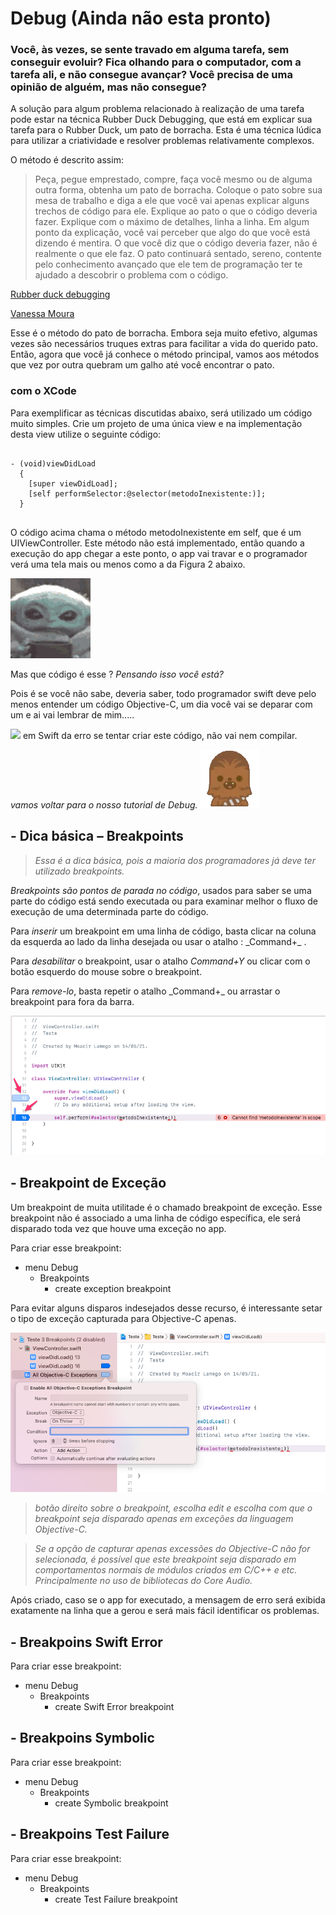 # Debug (Ainda não esta pronto)

### Você, às vezes, se sente travado em alguma tarefa, sem conseguir evoluir? Fica olhando para o computador, com a tarefa ali, e não consegue avançar? Você precisa de uma opinião de alguém, mas não consegue?

A solução para algum problema relacionado à realização de uma tarefa pode estar na técnica Rubber Duck Debugging, que está em explicar sua tarefa para o Rubber Duck, um pato de borracha. Esta é uma técnica lúdica para utilizar a criatividade e resolver problemas relativamente complexos.

O método é descrito assim:
>Peça, pegue emprestado, compre, faça você mesmo ou de alguma outra forma, obtenha um pato de borracha.
>Coloque o pato sobre sua mesa de trabalho e diga a ele que você vai apenas explicar alguns trechos de código para ele.
>Explique ao pato o que o código deveria fazer. Explique com o máximo de detalhes, linha a linha.
>Em algum ponto da explicação, você vai perceber que algo do que você está dizendo é mentira. O que você diz que o código deveria fazer, não é realmente o que ele faz. 
>O pato continuará sentado, sereno, contente pelo conhecimento avançado que ele tem de programação ter te ajudado a descobrir o problema com o código.

[Rubber duck debugging](http://en.wikipedia.org/wiki/Rubber_duck_debugging)

[Vanessa Moura](https://www.youtube.com/watch?v=5sE3_CjwnR0)

Esse é o método do pato de borracha. Embora seja muito efetivo, algumas vezes são necessários truques extras para facilitar a vida do querido pato. Então, agora que você já conhece o método principal, vamos aos métodos que vez por outra quebram um galho até você encontrar o pato.


### com o XCode
Para exemplificar as técnicas discutidas abaixo, será utilizado um código muito simples. Crie um projeto de uma única view e na implementação desta view utilize o seguinte código:

```

- (void)viewDidLoad 
  { 
    [super viewDidLoad]; 
    [self performSelector:@selector(metodoInexistente:)]; 
  }
  
 ```

O código acima chama o método metodoInexistente em self, que é um UIViewController. Este método não está implementado, então quando a execução do app chegar a este ponto, o app vai travar e o programador verá uma tela mais ou menos como a da Figura 2 abaixo.

![](https://github.com/MoacirParticular/MoacirParticular/blob/main/Imagens/baby-yoda-soup.gif)

Mas que código é esse ? 
_Pensando isso você está?_

Pois é se você não sabe, deveria saber, todo programador swift deve pelo menos entender um código Objective-C, um dia você vai se deparar com um e ai vai lembrar de mim.....

![](https://github.com/MoacirParticular/MoacirParticular/blob/main/Imagens/ExemploRuim_1.jpg)
em Swift da erro se tentar criar este código, não vai nem compilar.


_vamos voltar para o nosso tutorial de Debug._ ![](https://github.com/MoacirParticular/MoacirParticular/blob/main/Imagens/chewbacca.png)

## - Dica básica – Breakpoints

>_Essa é a dica básica, pois a maioria dos programadores já deve ter utilizado breakpoints._ 

_Breakpoints são pontos de parada no código_, usados para saber se uma parte do código está sendo executada ou para examinar melhor o fluxo de execução de uma determinada parte do código.

Para _inserir_ um breakpoint em uma linha de código, basta clicar na coluna da esquerda ao lado da linha desejada ou usar o atalho : _Command+\_ .

Para _desabilitar_ o breakpoint, usar o atalho _Command+Y_ ou clicar com o botão esquerdo do mouse sobre o breakpoint.

Para _remove-lo_, basta repetir o atalho _Command+\_ ou arrastar o breakpoint para fora da barra.


![](https://github.com/MoacirParticular/MoacirParticular/blob/main/Imagens/ExemploBreakPointMark.png)


## - Breakpoint de Exceção

Um breakpoint de muita utilitade é o chamado breakpoint de exceção. 
Esse breakpoint não é associado a uma linha de código específica, ele será disparado toda vez que houve uma exceção no app.

Para criar esse breakpoint:
- menu Debug
    - Breakpoints
        - create exception breakpoint
        

 Para evitar alguns disparos indesejados desse recurso, é interessante setar o tipo de exceção capturada para Objective-C apenas.

![](https://github.com/MoacirParticular/MoacirParticular/blob/main/Imagens/Editando_Breakpoint.png)

>_botão direito sobre o breakpoint, escolha edit e escolha com que o breakpoint seja disparado apenas em exceções da linguagem Objective-C._

>_Se a opção de capturar apenas excessões do Objective-C não for selecionada, é possível que este breakpoint seja disparado em comportamentos normais de módulos criados em C/C++ e etc. Principalmente no uso de bibliotecas do Core Audio._

Após criado, caso se o app for executado, a mensagem de erro será exibida exatamente na linha que a gerou e será mais fácil identificar os problemas.


## - Breakpoins Swift Error
Para criar esse breakpoint:
- menu Debug
    - Breakpoints
        - create Swift Error breakpoint

## - Breakpoins Symbolic
Para criar esse breakpoint:
- menu Debug
    - Breakpoints
        - create Symbolic breakpoint

## - Breakpoins Test Failure
Para criar esse breakpoint:
- menu Debug
    - Breakpoints
        - create Test Failure breakpoint



<!--     


https://www.devmedia.com.br/truques-de-debug-no-xcode-breakpoint-de-excecao/27180



--!>

